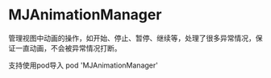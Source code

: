 # MJAnimationManager

管理视图中动画的操作，如开始、停止、暂停、继续等，处理了很多异常情况，保证一直动画，不会被异常情况打断。

支持使用pod导入
pod 'MJAnimationManager'
